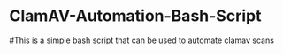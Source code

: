 # ClamAV-Automation-Bash-Script
#This is a simple bash script that can be used to automate clamav scans

